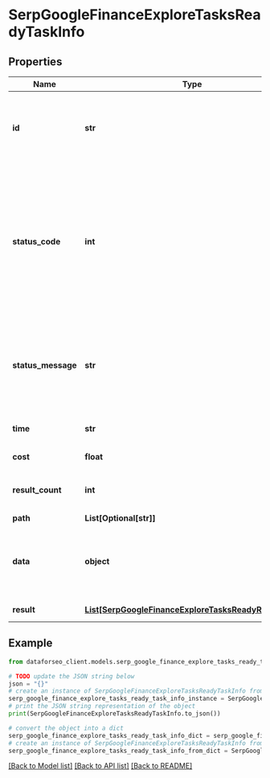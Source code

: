 # SerpGoogleFinanceExploreTasksReadyTaskInfo


## Properties

Name | Type | Description | Notes
------------ | ------------- | ------------- | -------------
**id** | **str** | task identifier unique task identifier in our system in the UUID format | [optional] 
**status_code** | **int** | status code of the task generated by DataForSEO, can be within the following range: 10000-60000 you can find the full list of the response codes here | [optional] 
**status_message** | **str** | informational message of the task you can find the full list of general informational messages here | [optional] 
**time** | **str** | execution time, seconds | [optional] 
**cost** | **float** | total tasks cost, USD | [optional] 
**result_count** | **int** | number of elements in the result array | [optional] 
**path** | **List[Optional[str]]** | URL path | [optional] 
**data** | **object** | contains the same parameters that you specified in the POST request | [optional] 
**result** | [**List[SerpGoogleFinanceExploreTasksReadyResultInfo]**](SerpGoogleFinanceExploreTasksReadyResultInfo.md) | array of results | [optional] 

## Example

```python
from dataforseo_client.models.serp_google_finance_explore_tasks_ready_task_info import SerpGoogleFinanceExploreTasksReadyTaskInfo

# TODO update the JSON string below
json = "{}"
# create an instance of SerpGoogleFinanceExploreTasksReadyTaskInfo from a JSON string
serp_google_finance_explore_tasks_ready_task_info_instance = SerpGoogleFinanceExploreTasksReadyTaskInfo.from_json(json)
# print the JSON string representation of the object
print(SerpGoogleFinanceExploreTasksReadyTaskInfo.to_json())

# convert the object into a dict
serp_google_finance_explore_tasks_ready_task_info_dict = serp_google_finance_explore_tasks_ready_task_info_instance.to_dict()
# create an instance of SerpGoogleFinanceExploreTasksReadyTaskInfo from a dict
serp_google_finance_explore_tasks_ready_task_info_from_dict = SerpGoogleFinanceExploreTasksReadyTaskInfo.from_dict(serp_google_finance_explore_tasks_ready_task_info_dict)
```
[[Back to Model list]](../README.md#documentation-for-models) [[Back to API list]](../README.md#documentation-for-api-endpoints) [[Back to README]](../README.md)


